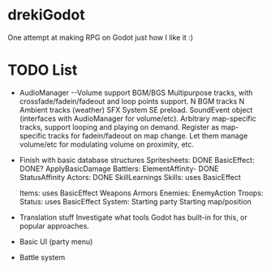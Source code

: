 # drekiGodot
One attempt at making RPG on Godot just how I like it :)

# TODO List
- AudioManager
	--Volume support
	BGM/BGS
		Multipurpose tracks, with crossfade/fadein/fadeout and loop points support.
			N BGM tracks
			N Ambient tracks (weather)
	SFX
		System SE preload.
		SoundEvent object (interfaces with AudioManager for volume/etc).
			Arbitrary map-specific tracks, support looping and playing on demand.
			Register as map-specific tracks for fadein/fadeout on map change.
			Let them manage volume/etc for modulating volume on proximity, etc.

- Finish with basic database structures
	Spritesheets: DONE
	BasicEffect: DONE?
		ApplyBasicDamage
	Battlers:
		ElementAffinity- DONE
		StatusAffinity
	Actors: DONE
		SkillLearnings
	Skills: uses BasicEffect
		
	Items: uses BasicEffect
		Weapons
		Armors
	Enemies: 
		EnemyAction
	Troops:
	Status: uses BasicEffect
	System:
		Starting party
		Starting map/position

- Translation stuff
	Investigate what tools Godot has built-in for this, or popular approaches.

- Basic UI (party menu)

- Battle system